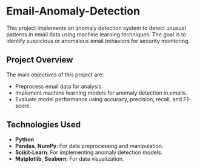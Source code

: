 # Email-Anomaly-Detection
This project implements an anomaly detection system to detect unusual patterns in email data using machine learning techniques. The goal is to identify suspicious or anomalous email behaviors for security monitoring.

## Project Overview
The main objectives of this project are:
- Preprocess email data for analysis.
- Implement machine learning models for anomaly detection in emails.
- Evaluate model performance using accuracy, precision, recall, and F1-score.

## Technologies Used
- **Python**
- **Pandas**, **NumPy**: For data preprocessing and manipulation.
- **Scikit-Learn**: For implementing anomaly detection models.
- **Matplotlib**, **Seaborn**: For data visualization.
